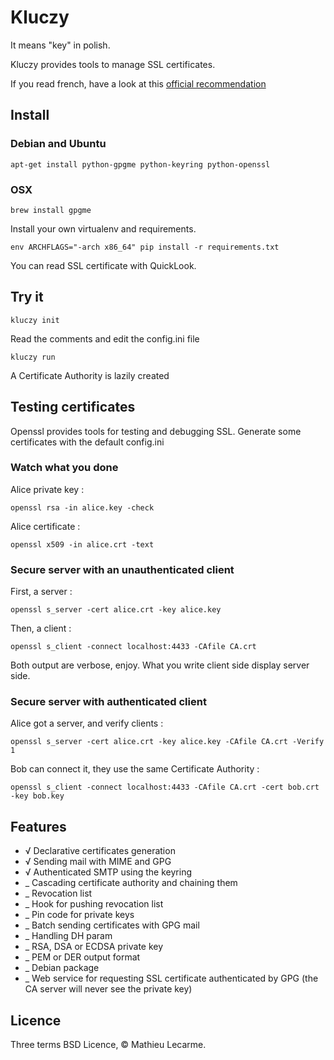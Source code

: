 Kluczy
======

It means "key" in polish.

Kluczy provides tools to manage SSL certificates.

If you read french, have a look at this [official recommendation](http://www.ssi.gouv.fr/IMG/pdf/SSL_TLS_etat_des_lieux_et_recommandations.pdf)

Install
-------

### Debian and Ubuntu

    apt-get install python-gpgme python-keyring python-openssl

### OSX

    brew install gpgme

Install your own virtualenv and requirements.

    env ARCHFLAGS="-arch x86_64" pip install -r requirements.txt

You can read SSL certificate with QuickLook.

Try it
------

    kluczy init

Read the comments and edit the config.ini file

    kluczy run

A Certificate Authority is lazily created


Testing certificates
--------------------

Openssl provides tools for testing and debugging SSL.
Generate some certificates with the default config.ini

### Watch what you done

Alice private key :

    openssl rsa -in alice.key -check

Alice certificate :

    openssl x509 -in alice.crt -text

### Secure server with an unauthenticated client

First, a server :

    openssl s_server -cert alice.crt -key alice.key

Then, a client :

    openssl s_client -connect localhost:4433 -CAfile CA.crt

Both output are verbose, enjoy. What you write client side display server side.

### Secure server with authenticated client

Alice got a server, and verify clients :

    openssl s_server -cert alice.crt -key alice.key -CAfile CA.crt -Verify 1

Bob can connect it, they use the same Certificate Authority :

    openssl s_client -connect localhost:4433 -CAfile CA.crt -cert bob.crt -key bob.key

Features
--------

 * √ Declarative certificates generation
 * √ Sending mail with MIME and GPG
 * √ Authenticated SMTP using the keyring
 * _ Cascading certificate authority and chaining them
 * _ Revocation list
 * _ Hook for pushing revocation list
 * _ Pin code for private keys
 * _ Batch sending certificates with GPG mail
 * _ Handling DH param
 * _ RSA, DSA or ECDSA private key
 * _ PEM or DER output format
 * _ Debian package
 * _ Web service for requesting SSL certificate authenticated by GPG (the CA server will never see the private key)

Licence
-------

Three terms BSD Licence, © Mathieu Lecarme.
